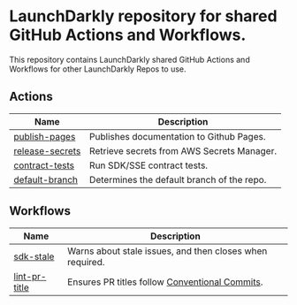 # LaunchDarkly repository for shared GitHub Actions and Workflows.

This repository contains LaunchDarkly shared GitHub Actions and Workflows for other LaunchDarkly Repos to use.


## Actions
| Name                                                   | Description                                |
|--------------------------------------------------------|--------------------------------------------|
| [publish-pages](./actions/publish-pages/README.md)     | Publishes documentation to Github Pages.   |
| [release-secrets](./actions/release-secrets/README.md) | Retrieve secrets from AWS Secrets Manager. |
| [contract-tests](./actions/contract-tests/README.md)   | Run SDK/SSE contract tests.                |
| [default-branch](./actions/default-branch/README.md)   | Determines the default branch of the repo. |


## Workflows
| Name                                                   | Description                                                            |
|--------------------------------------------------------|------------------------------------------------------------------------|
| [sdk-stale](./.github/workflows/sdk-stale.yml)         | Warns about stale issues, and then closes when required.               |
| [lint-pr-title](./.github/workflows/lint-pr-title.yml) | Ensures PR titles follow [Conventional Commits][conventional-commits]. |


[conventional-commits]: https://www.conventionalcommits.org/en/v1.0.0/
